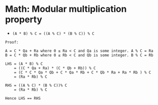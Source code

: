 # Math: Modular multiplication property

- `(A * B) % C = ((A % C) * (B % C)) % C`

```text
Proof:

A = C * Qa + Ra where 0 ≤ Ra < C and Qa is some integer. A % C = Ra
B = C * Qb + Rb where 0 ≤ Rb < C and Qb is some integer. B % C = Rb

LHS = (A * B) % C
    = ((C * Qa + Ra) * (C * Qb + Rb)) % C
    = (C * C * Qa * Qb + C * Qa * Rb + C * Qb * Ra + Ra * Rb ) % C
    = (Ra * Rb) % C

RHS = ((A % C) * (B % C))% C
    = (Ra * Rb) % C

Hence LHS == RHS
```